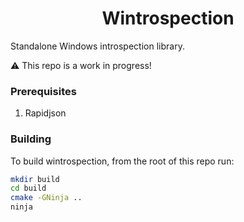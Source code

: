 <h1 align="center">Wintrospection</h1>

Standalone Windows introspection library.

:warning: This repo is a work in progress!

### Prerequisites

1. Rapidjson

### Building

To build wintrospection, from the root of this repo run:

```bash
mkdir build
cd build
cmake -GNinja ..
ninja
```

